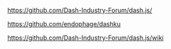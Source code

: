 https://github.com/Dash-Industry-Forum/dash.js/

https://github.com/endophage/dashku

https://github.com/Dash-Industry-Forum/dash.js/wiki

